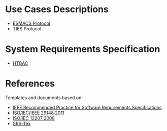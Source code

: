 # Use Cases Descriptions

* [ESMACS Protocol](https://docs.google.com/document/d/1t7_EvRmhBOIsvZ6yEmXoZ25k-4ROnhYK_ptCppdFGjI/edit?usp=sharing)
* TIES Protocol

# System Requirements Specification

* [HTBAC](https://en.wikipedia.org/wiki/Software_requirements_specification)

# References 

Templates and documents based on:

* [IEEE Recommended Practice for Software Requirements Specifications](http://ieeexplore.ieee.org.proxy.libraries.rutgers.edu/document/720574/)
* [ISO/IEC/IEEE 29148:2011](https://www.iso.org/standard/45171.html)
* [ISO/IEC 12207:2008](https://www.iso.org/standard/43447.html)
* [SRS-Tex](https://github.com/jpeisenbarth/SRS-Tex)
